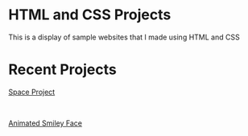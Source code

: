# HTML and CSS Projects
This is a display of sample websites that I made using HTML and CSS 

<!DOCTYPE html>
<html>
<body>

<h1>Recent Projects</h1>

<p><a href="file:///C:/Users/Marku/OneDrive/Documents/Mark-Coding-Projects/Basic_HTML_and_CSS/Space%20Project/index.html" target="_blank">Space Project</a></p><br>
<p><a href="file:///C:/Users/Marku/OneDrive/Desktop/Project/Basic_CSS_Demo.html">Animated Smiley Face</a></p>

</body>
</html>
